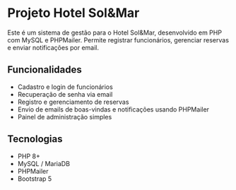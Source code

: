 # Projeto Hotel Sol&Mar

Este é um sistema de gestão para o Hotel Sol&Mar, desenvolvido em PHP com MySQL e PHPMailer. Permite registrar funcionários, gerenciar reservas e enviar notificações por email.

## Funcionalidades

- Cadastro e login de funcionários
- Recuperação de senha via email
- Registro e gerenciamento de reservas
- Envio de emails de boas-vindas e notificações usando PHPMailer
- Painel de administração simples

## Tecnologias

- PHP 8+
- MySQL / MariaDB
- PHPMailer
- Bootstrap 5

